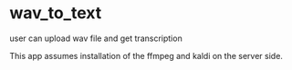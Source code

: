 # wav_to_text
user can upload wav file and get transcription

This app assumes installation of the ffmpeg and kaldi on the server side.

